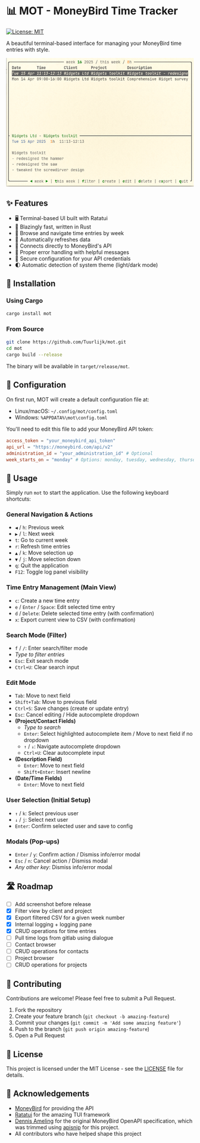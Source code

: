 # 📊 MOT - MoneyBird Time Tracker

[![License: MIT](https://img.shields.io/badge/License-MIT-yellow.svg)](https://opensource.org/licenses/MIT)

A beautiful terminal-based interface for managing your MoneyBird time entries with style.

![MOT Screenshot][mot.png]

## ✨ Features

- 🖥️ Terminal-based UI built with Ratatui 
- 🚀 Blazingly fast, written in Rust
- 📆 Browse and navigate time entries by week
- 🔄 Automatically refreshes data
- 🧩 Connects directly to MoneyBird's API
- 🌙 Proper error handling with helpful messages
- 🔐 Secure configuration for your API credentials
- 🌓 Automatic detection of system theme (light/dark mode)

## 🚀 Installation

### Using Cargo

```bash
cargo install mot
```

### From Source

```bash
git clone https://github.com/Tuurlijk/mot.git
cd mot
cargo build --release
```

The binary will be available in `target/release/mot`.

## 🔧 Configuration

On first run, MOT will create a default configuration file at:
- Linux/macOS: `~/.config/mot/config.toml`
- Windows: `%APPDATA%\mot\config.toml`

You'll need to edit this file to add your MoneyBird API token:

```toml
access_token = "your_moneybird_api_token"
api_url = "https://moneybird.com/api/v2"
administration_id = "your_administration_id" # Optional
week_starts_on = "monday" # Options: monday, tuesday, wednesday, thursday, friday, saturday, sunday
```

## 📖 Usage

Simply run `mot` to start the application. Use the following keyboard shortcuts:

### General Navigation & Actions

-   `◀` / `h`: Previous week
-   `▶` / `l`: Next week
-   `t`: Go to current week
-   `r`: Refresh time entries
-   `▲` / `k`: Move selection up
-   `▼` / `j`: Move selection down
-   `q`: Quit the application
-   `F12`: Toggle log panel visibility

### Time Entry Management (Main View)

-   `c`: Create a new time entry
-   `e` / `Enter` / `Space`: Edit selected time entry
-   `d` / `Delete`: Delete selected time entry (with confirmation)
-   `x`: Export current view to CSV (with confirmation)

### Search Mode (Filter)

-   `f` / `/`: Enter search/filter mode
-   *Type to filter entries*
-   `Esc`: Exit search mode
-   `Ctrl+U`: Clear search input

### Edit Mode

-   `Tab`: Move to next field
-   `Shift+Tab`: Move to previous field
-   `Ctrl+S`: Save changes (create or update entry)
-   `Esc`: Cancel editing / Hide autocomplete dropdown
-   **(Project/Contact Fields)**
    -   *Type to search*
    -   `Enter`: Select highlighted autocomplete item / Move to next field if no dropdown
    -   `↑` / `↓`: Navigate autocomplete dropdown
    -   `Ctrl+U`: Clear autocomplete input
-   **(Description Field)**
    -   `Enter`: Move to next field
    -   `Shift+Enter`: Insert newline
-   **(Date/Time Fields)**
    -   `Enter`: Move to next field

### User Selection (Initial Setup)

-   `↑` / `k`: Select previous user
-   `↓` / `j`: Select next user
-   `Enter`: Confirm selected user and save to config

### Modals (Pop-ups)

-   `Enter` / `y`: Confirm action / Dismiss info/error modal
-   `Esc` / `n`: Cancel action / Dismiss modal
-   *Any other key*: Dismiss info/error modal

## 🛣️ Roadmap

- [ ] Add screenshot before release
- [x] Filter view by client and project
- [x] Export filtered CSV for a given week number
- [x] Internal logging + logging pane
- [x] CRUD operations for time entries
- [ ] Pull time logs from gitlab using dialogue
- [ ] Contact browser
- [ ] CRUD operations for contacts
- [ ] Project browser
- [ ] CRUD operations for projects

## 🤝 Contributing

Contributions are welcome! Please feel free to submit a Pull Request.

1. Fork the repository
2. Create your feature branch (`git checkout -b amazing-feature`)
3. Commit your changes (`git commit -m 'Add some amazing feature'`)
4. Push to the branch (`git push origin amazing-feature`)
5. Open a Pull Request

## 📜 License

This project is licensed under the MIT License - see the [LICENSE](LICENSE) file for details.

## 💖 Acknowledgements

- [MoneyBird](https://www.moneybird.com/) for providing the API
- [Ratatui](https://github.com/ratatui-org/ratatui) for the amazing TUI framework
- [Dennis Ameling](https://github.com/dennisameling/moneybird-openapi) for the original MoneyBird OpenAPI specification, which was trimmed using [apisnip](https://crates.io/crates/apisnip) for this project.
- All contributors who have helped shape this project

[mot.png]: https://github.com/Tuurlijk/mot/blob/images/images/mot.png?raw=true